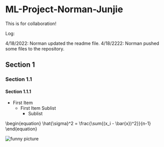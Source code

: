 # ML-Project-Norman-Junjie
This is for collaboration!

Log:

4/18/2022: Norman updated the readme file.
4/18/2222: Norman pushed some files to the repository.


## Section 1

### Section 1.1

#### Section 1.1.1

- First Item
  - First Item Sublist
    - Sublist


\begin{equation}
\hat{\sigma}^2 = \frac{\sum{(x_i - \bar{x})^2}}{n-1}
\end{equation}


![funny picture](https://m.economictimes.com/thumb/msid-88176845,width-1200,height-900,resizemode-4,imgsize-81188/google-india.jpg)
